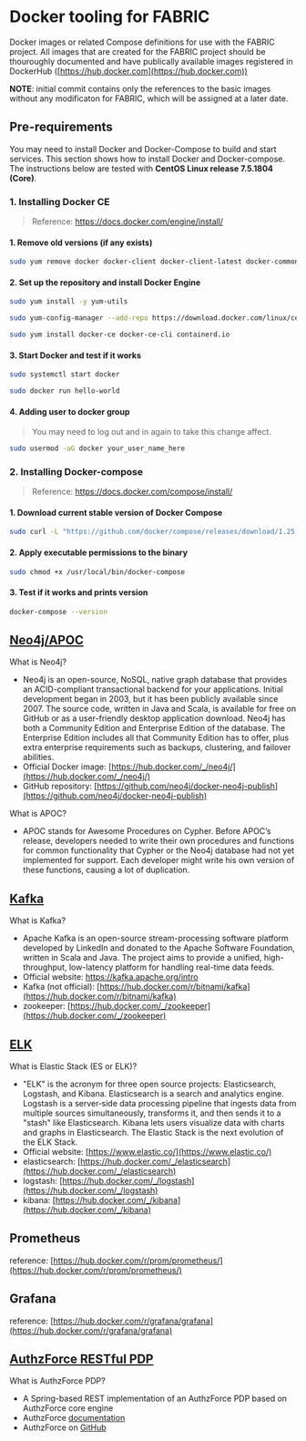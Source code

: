 # Docker tooling for FABRIC

Docker images or related Compose definitions for use with the FABRIC project. All images that are created for the FABRIC project should be thouroughly documented and have publically available images registered in DockerHub ([https://hub.docker.com](https://hub.docker.com))

**NOTE**: initial commit contains only the references to the basic images without any modificaton for FABRIC, which will be assigned at a later date.

## Pre-requirements
You may need to install Docker and Docker-Compose to build and start services. This section shows how to install Docker and Docker-compose. The instructions below are tested with **CentOS Linux release 7.5.1804 (Core)**.

### 1. Installing Docker CE
> Reference: https://docs.docker.com/engine/install/

#### 1. Remove old versions (if any exists)

```bash
sudo yum remove docker docker-client docker-client-latest docker-common docker-latest docker-latest-logrotate docker-logrotate docker-engine
```

#### 2. Set up the repository and install Docker Engine
```bash
sudo yum install -y yum-utils

sudo yum-config-manager --add-repo https://download.docker.com/linux/centos/docker-ce.repo

sudo yum install docker-ce docker-ce-cli containerd.io
```

#### 3. Start Docker and test if it works

```bash
sudo systemctl start docker

sudo docker run hello-world
```

#### 4. Adding user to docker group 

> You may need to log out and in again to take this change affect. 

```bash
sudo usermod -aG docker your_user_name_here
```

### 2. Installing Docker-compose

> Reference: https://docs.docker.com/compose/install/

#### 1. Download current stable version of Docker Compose

```bash
sudo curl -L "https://github.com/docker/compose/releases/download/1.25.5/docker-compose-$(uname -s)-$(uname -m)" -o /usr/local/bin/docker-compose
```

#### 2. Apply executable permissions to the binary

```bash
sudo chmod +x /usr/local/bin/docker-compose
```

#### 3. Test if it works and prints version 

```bash
docker-compose --version
```

## [Neo4j/APOC](neo4j)

What is Neo4j?

- Neo4j is an open-source, NoSQL, native graph database that provides an ACID-compliant transactional backend for your applications. Initial development began in 2003, but it has been publicly available since 2007. The source code, written in Java and Scala, is available for free on GitHub or as a user-friendly desktop application download. Neo4j has both a Community Edition and Enterprise Edition of the database. The Enterprise Edition includes all that Community Edition has to offer, plus extra enterprise requirements such as backups, clustering, and failover abilities.
- Official Docker image: [https://hub.docker.com/_/neo4j/](https://hub.docker.com/_/neo4j/)
- GitHub repository: [https://github.com/neo4j/docker-neo4j-publish](https://github.com/neo4j/docker-neo4j-publish)

What is APOC?

- APOC stands for Awesome Procedures on Cypher. Before APOC’s release, developers needed to write their own procedures and functions for common functionality that Cypher or the Neo4j database had not yet implemented for support. Each developer might write his own version of these functions, causing a lot of duplication.

## [Kafka](kafka)

What is Kafka?

- Apache Kafka is an open-source stream-processing software platform developed by LinkedIn and donated to the Apache Software Foundation, written in Scala and Java. The project aims to provide a unified, high-throughput, low-latency platform for handling real-time data feeds.
- Official website: https://kafka.apache.org/intro
- Kafka (not official): [https://hub.docker.com/r/bitnami/kafka](https://hub.docker.com/r/bitnami/kafka)
- zookeeper: [https://hub.docker.com/_/zookeeper](https://hub.docker.com/_/zookeeper)

## [ELK](elk)

What is Elastic Stack (ES or ELK)?

- "ELK" is the acronym for three open source projects: Elasticsearch, Logstash, and Kibana. Elasticsearch is a search and analytics engine. Logstash is a server‑side data processing pipeline that ingests data from multiple sources simultaneously, transforms it, and then sends it to a "stash" like Elasticsearch. Kibana lets users visualize data with charts and graphs in Elasticsearch. The Elastic Stack is the next evolution of the ELK Stack.
- Official website: [https://www.elastic.co/](https://www.elastic.co/)
- elasticsearch: [https://hub.docker.com/_/elasticsearch](https://hub.docker.com/_/elasticsearch)
- logstash: [https://hub.docker.com/_/logstash](https://hub.docker.com/_/logstash)
- kibana: [https://hub.docker.com/_/kibana](https://hub.docker.com/_/kibana)

## Prometheus

reference: [https://hub.docker.com/r/prom/prometheus/](https://hub.docker.com/r/prom/prometheus/)

## Grafana

reference: [https://hub.docker.com/r/grafana/grafana](https://hub.docker.com/r/grafana/grafana)

## [AuthzForce RESTful PDP](authzforce-pdp/)

What is AuthzForce PDP?
- A Spring-based REST implementation of an AuthzForce PDP based on AuthzForce core engine
- AuthzForce [documentation](https://authzforce-ce-fiware.readthedocs.io/en/latest/)
- AuthzForce on [GitHub](https://github.com/authzforce)
